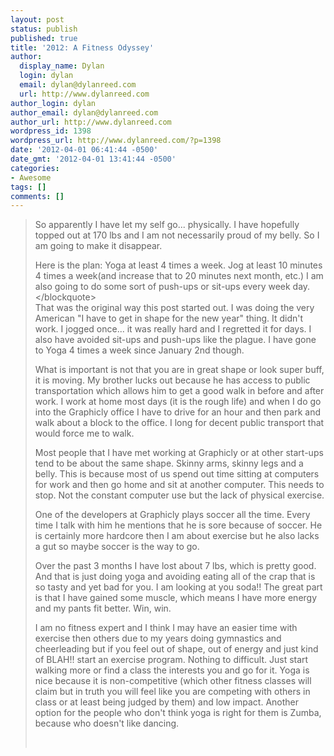 ```yaml
---
layout: post
status: publish
published: true
title: '2012: A Fitness Odyssey'
author:
  display_name: Dylan
  login: dylan
  email: dylan@dylanreed.com
  url: http://www.dylanreed.com
author_login: dylan
author_email: dylan@dylanreed.com
author_url: http://www.dylanreed.com
wordpress_id: 1398
wordpress_url: http://www.dylanreed.com/?p=1398
date: '2012-04-01 06:41:44 -0500'
date_gmt: '2012-04-01 13:41:44 -0500'
categories:
- Awesome
tags: []
comments: []
---
```

<blockquote>So apparently I have let my self go... physically. I have hopefully topped out at 170 lbs and I am not necessarily proud of my belly. So I am going to make it disappear.</p>
<p>Here is the plan: Yoga at least 4 times a week. Jog at least 10 minutes 4 times a week(and increase that to 20 minutes next month, etc.) I am also going to do some sort of push-ups or sit-ups every week day.<&#47;blockquote><br />
That was the original way this post started out. I was doing the very American "I have to get in shape for the new year" thing. It didn't work. I jogged once... it was really hard and I regretted it for days. I also have avoided sit-ups and push-ups like the plague. I have gone to Yoga 4 times a week since January 2nd though.</p>
<p>What is important is not that you are in great shape or look super buff, it is moving. My brother lucks out because he has access to public transportation which allows him to get a good walk in before and after work. I work at home most days (it is the rough life) and when I do go into the Graphicly office I have to drive for an hour and then park and walk about a block to the office. I long for decent public transport that would force me to walk.</p>
<p>Most people that I have met working at Graphicly or at other start-ups tend to be about the same shape. Skinny arms, skinny legs and a belly. This is because most of us spend out time sitting at computers for work and then go home and sit at another computer. This needs to stop. Not the constant computer use but the lack of physical exercise.</p>
<p>One of the developers at Graphicly plays soccer all the time. Every time I talk with him he mentions that he is sore because of soccer. He is certainly more hardcore then I am about exercise but he also lacks a gut so maybe soccer is the way to go.</p>
<p>Over the past 3 months I have lost about 7 lbs, which is pretty good. And that is just doing yoga and avoiding eating all of the crap that is so tasty and yet bad for you. I am looking at you soda!! The great part is that I have gained some muscle, which means I have more energy and my pants fit better. Win, win.</p>
<p>I am no fitness expert and I think I may have an easier time with exercise then others due to my years doing gymnastics and cheerleading but if you feel out of shape, out of energy and just kind of BLAH!! start an exercise program. Nothing to difficult. Just start walking more or find a class the interests you and go for it. Yoga is nice because it is non-competitive (which other fitness classes will claim but in truth you will feel like you are competing with others in class or at least being judged by them) and low impact. Another option for the people who don't think yoga is right for them is Zumba, because who doesn't like dancing.</p>
<p>&nbsp;</p>
